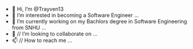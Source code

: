 - 👋 Hi, I’m @Trayven13
- 👀 I’m interested in becoming a Software Engineer ...
- 🌱 I’m currently working on my Bachlors degree in Software Engineering from SNHU ...
- 💞️ // I’m looking to collaborate on ...
- 📫 // How to reach me ...

<!---
Trayven13/Trayven13 is a ✨ special ✨ repository because its `README.md` (this file) appears on your GitHub profile.
You can click the Preview link to take a look at your changes.
--->

